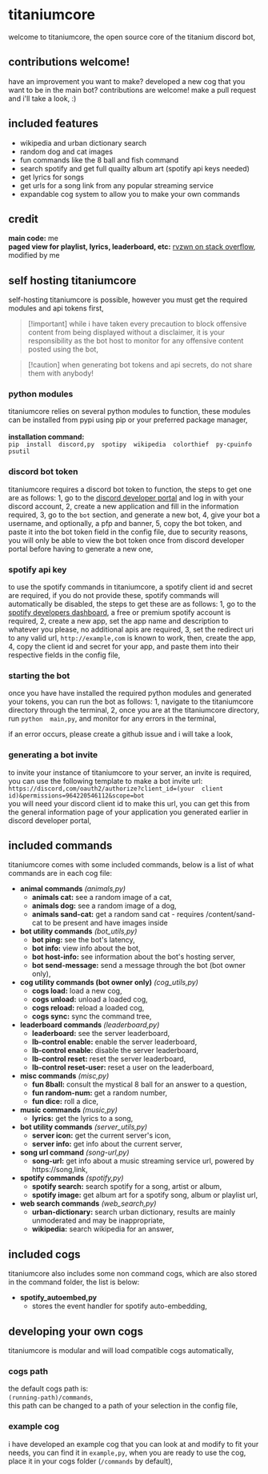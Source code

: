 #  titaniumcore
welcome  to  titaniumcore,  the  open  source  core  of  the  titanium  discord  bot,

##  contributions  welcome!
have  an  improvement  you  want  to  make?  developed  a  new  cog  that  you  want  to  be  in  the  main  bot?  contributions  are  welcome!  make  a  pull  request  and  i'll  take  a  look,  :)

##  included  features
-  wikipedia  and  urban  dictionary  search
-  random  dog  and  cat  images
-  fun  commands  like  the  8  ball  and  fish  command
-  search  spotify  and  get  full  quailty  album  art  (spotify  api  keys  needed)
-  get  lyrics  for  songs
-  get  urls  for  a  song  link  from  any  popular  streaming  service
-  expandable  cog  system  to  allow  you  to  make  your  own  commands

##  credit
**main  code:**  me\
**paged  view  for  playlist,  lyrics,  leaderboard,  etc:**  [rvzwn  on  stack  overflow](https://stackoverflow,com/a/77463524),  modified  by  me

##  self  hosting  titaniumcore
self-hosting  titaniumcore  is  possible,  however  you  must  get  the  required  modules  and  api  tokens  first,

>  [!important]
>  while  i  have  taken  every  precaution  to  block  offensive  content  from  being  displayed  without  a  disclaimer,  it  is  your  responsibility  as  the  bot  host  to  monitor  for  any  offensive  content  posted  using  the  bot,

>  [!caution]
>  when  generating  bot  tokens  and  api  secrets,  do  not  share  them  with  anybody!

###  python  modules
titaniumcore  relies  on  several  python  modules  to  function,  these  modules  can  be  installed  from  pypi  using  pip  or  your  preferred  package  manager,\
\
**installation  command:**\
`pip  install  discord,py  spotipy  wikipedia  colorthief  py-cpuinfo  psutil`

###  discord  bot  token
titaniumcore  requires  a  discord  bot  token  to  function,  the  steps  to  get  one  are  as  follows:
1,  go  to  the  [discord  developer  portal](https://discord,com/developers/applications)  and  log  in  with  your  discord  account,
2,  create  a  new  application  and  fill  in  the  information  required,
3,  go  to  the  `bot`  section,  and  generate  a  new  bot,
4,  give  your  bot  a  username,  and  optionally,  a  pfp  and  banner,
5,  copy  the  bot  token,  and  paste  it  into  the  bot  token  field  in  the  config  file,  due  to  security  reasons,  you  will  only  be  able  to  view  the  bot  token  once  from  discord  developer  portal  before  having  to  generate  a  new  one,

###  spotify  api  key
to  use  the  spotify  commands  in  titaniumcore,  a  spotify  client  id  and  secret  are  required,  if  you  do  not  provide  these,  spotify  commands  will  automatically  be  disabled,  the  steps  to  get  these  are  as  follows:
1,  go  to  the  [spotify  developers  dashboard](https://developer,spotify,com/dashboard),  a  free  or  premium  spotify  account  is  required,
2,  create  a  new  app,  set  the  app  name  and  description  to  whatever  you  please,    no  additional  apis  are  required,
3,  set  the  redirect  uri  to  any  valid  url,  `http://example,com`  is  known  to  work,  then,  create  the  app,
4,  copy  the  client  id  and  secret  for  your  app,  and  paste  them  into  their  respective  fields  in  the  config  file,

###  starting  the  bot
once  you  have  have  installed  the  required  python  modules  and  generated  your  tokens,  you  can  run  the  bot  as  follows:
1,  navigate  to  the  titaniumcore  directory  through  the  terminal,
2,  once  you  are  at  the  titaniumcore  directory,  run  `python  main,py`,  and  monitor  for  any  errors  in  the  terminal,

if  an  error  occurs,  please  create  a  github  issue  and  i  will  take  a  look,

###  generating  a  bot  invite
to  invite  your  instance  of  titaniumcore  to  your  server,  an  invite  is  required,  you  can  use  the  following  template  to  make  a  bot  invite  url:\
`https://discord,com/oauth2/authorize?client_id=(your  client  id)&permissions=964220546112&scope=bot`\
you  will  need  your  discord  client  id  to  make  this  url,  you  can  get  this  from  the  general  information  page  of  your  application  you  generated  earlier  in  discord  developer  portal,

##  included  commands
titaniumcore  comes  with  some  included  commands,  below  is  a  list  of  what  commands  are  in  each  cog  file:
-  **animal  commands**  *(animals,py)*
    -  **animals  cat:**  see  a  random  image  of  a  cat,
    -  **animals  dog:**  see  a  random  image  of  a  dog,
    -  **animals  sand-cat:**  get  a  random  sand  cat  -  requires  /content/sand-cat  to  be  present  and  have  images  inside
-  **bot  utility  commands**  *(bot_utils,py)*
    -  **bot  ping:**  see  the  bot's  latency,
    -  **bot  info:**  view  info  about  the  bot,
    -  **bot  host-info:**  see  information  about  the  bot's  hosting  server,
    -  **bot  send-message:**  send  a  message  through  the  bot  (bot  owner  only),
-  **cog  utility  commands  (bot  owner  only)**  *(cog_utils,py)*
    -  **cogs  load:**  load  a  new  cog,
    -  **cogs  unload:**  unload  a  loaded  cog,
    -  **cogs  reload:**  reload  a  loaded  cog,
    -  **cogs  sync:**  sync  the  command  tree,
-  **leaderboard  commands**  *(leaderboard,py)*
    -  **leaderboard:**  see  the  server  leaderboard,
    -  **lb-control  enable:**  enable  the  server  leaderboard,
    -  **lb-control  enable:**  disable  the  server  leaderboard,
    -  **lb-control  reset:**  reset  the  server  leaderboard,
    -  **lb-control  reset-user:**  reset  a  user  on  the  leaderboard,
-  **misc  commands**  *(misc,py)*
    -  **fun  8ball:**  consult  the  mystical  8  ball  for  an  answer  to  a  question,
    -  **fun  random-num:**  get  a  random  number,
    -  **fun  dice:**  roll  a  dice,
-  **music  commands**  *(music,py)*
    -  **lyrics:**  get  the  lyrics  to  a  song,
-  **bot  utility  commands**  *(server_utils,py)*
    -  **server  icon:**  get  the  current  server's  icon,
    -  **server  info:**  get  info  about  the  current  server,
-  **song  url  command**  *(song-url,py)*
    -  **song-url:**  get  info  about  a  music  streaming  service  url,  powered  by  https://song,link,
-  **spotify  commands**  *(spotify,py)*
    -  **spotify  search:**  search  spotify  for  a  song,  artist  or  album,
    -  **spotify  image:**  get  album  art  for  a  spotify  song,  album  or  playlist  url,
-  **web  search  commands**  *(web_search,py)*
    -  **urban-dictionary:**  search  urban  dictionary,  results  are  mainly  unmoderated  and  may  be  inappropriate,
    -  **wikipedia:**  search  wikipedia  for  an  answer,

##  included  cogs
titaniumcore  also  includes  some  non  command  cogs,  which  are  also  stored  in  the  command  folder,  the  list  is  below:
-  **spotify_autoembed,py**
    -  stores  the  event  handler  for  spotify  auto-embedding,

##  developing  your  own  cogs
titaniumcore  is  modular  and  will  load  compatible  cogs  automatically,

###  cogs  path
the  default  cogs  path  is:\
`(running-path)/commands`,\
this  path  can  be  changed  to  a  path  of  your  selection  in  the  config  file,

###  example  cog
i  have  developed  an  example  cog  that  you  can  look  at  and  modify  to  fit  your  needs,  you  can  find  it  in  `example,py`,  when  you  are  ready  to  use  the  cog,  place  it  in  your  cogs  folder  (`/commands`  by  default),
